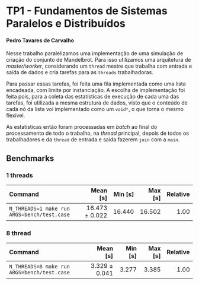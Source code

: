 # TP1 - Fundamentos de Sistemas Paralelos e Distribuídos
#### Pedro Tavares de Carvalho

Nesse trabalho paralelizamos uma implementação de uma simulação de criação do conjunto de Mandelbrot. Para isso utilizamos uma arquitetura
de *master/worker*, considerando um `thread` mestre que trabalha com entrada e saída de dados e cria tarefas para as `threads` trabalhadoras.

Para passar essas tarefas, foi feita uma fila implementada como uma lista encadeada, com limite por instanciação. A escolha de implementação
foi feita pois, para a coleta das estatísticas de execução de cada uma das tarefas, foi utilizada a mesma estrutura de dados, visto que o conteúdo
de cada nó da lista voi implementado como um `void*`, o que torna o mesmo flexível.

As estatísticas então foram processadas em *batch* ao final do processamento de todo o trabalho, na *thread* principal, depois de todos os
trabalhadores e da `thread` de entrada e saída fazerem `join` com a `main`.

## Benchmarks
### 1 threads
| Command | Mean [s] | Min [s] | Max [s] | Relative |
|:---|---:|---:|---:|---:|
| `N_THREADS=1 make run ARGS=bench/test.case` | 16.473 ± 0.022 | 16.440 | 16.502 | 1.00 |
### 8 thread
| Command | Mean [s] | Min [s] | Max [s] | Relative |
|:---|---:|---:|---:|---:|
| `N_THREADS=8 make run ARGS=bench/test.case` | 3.329 ± 0.041 | 3.277 | 3.385 | 1.00 |
